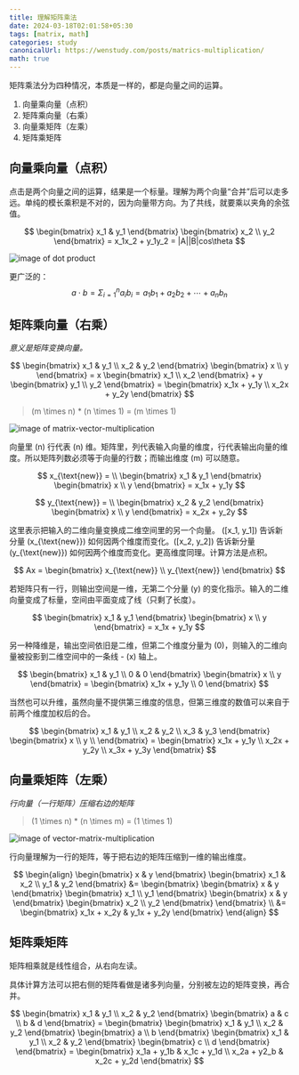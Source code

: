 ```yaml
---
title: 理解矩阵乘法
date: 2024-03-18T02:01:58+05:30
tags: [matrix, math]
categories: study 
canonicalUrl: https://wenstudy.com/posts/matrics-multiplication/
math: true
---
```


矩阵乘法分为四种情况，本质是一样的，都是向量之间的运算。
1. 向量乘向量（点积） 
2. 矩阵乘向量（右乘）
3. 向量乘矩阵（左乘）
4. 矩阵乘矩阵
<!--more-->

## 向量乘向量（点积） 
点击是两个向量之间的运算，结果是一个标量。理解为两个向量“合并”后可以走多远。单纯的模长乘积是不对的，因为向量带方向。为了共线，就要乘以夹角的余弦值。

$$
\begin{bmatrix}
x_1 & y_1
\end{bmatrix}
\begin{bmatrix}
x_2 \\
y_2
\end{bmatrix}
= x_1x_2 + y_1y_2
= |A||B|cos\theta
$$

![image of dot product](/images/dot-product.png "dot product")

更广泛的：
$$
a \cdot b = \Sigma_{i=1}^{n} a_ib_i = a_1b_1 + a_2b_2 + \cdots + a_nb_n
$$

## 矩阵乘向量（右乘）
_意义是矩阵变换向量。_

$$
\begin{bmatrix}
x_1 & y_1 \\
x_2 & y_2
\end{bmatrix}
\begin{bmatrix}
x \\
y
\end{bmatrix}
= x
\begin{bmatrix}
x_1 \\
x_2
\end{bmatrix}
+
y
\begin{bmatrix}
y_1 \\
y_2
\end{bmatrix}
= \begin{bmatrix}
x_1x + y_1y \\
x_2x + y_2y
\end{bmatrix}
$$


> \(m \times n\) * \(n \times 1\) = \(m \times 1\)

![image of matrix-vector-multiplication](/images/matrix-vector-multiplication.png "dot product")

向量里 \(n\) 行代表 \(n\) 维。矩阵里，列代表输入向量的维度，行代表输出向量的维度。所以矩阵列数必须等于向量的行数；而输出维度 \(m\) 可以随意。


$$
x_{\text{new}} = \\
\begin{bmatrix}
x_1 & y_1
\end{bmatrix}
\begin{bmatrix}
x \\
y
\end{bmatrix}
= x_1x + y_1y
$$

$$
y_{\text{new}} = \\
\begin{bmatrix}
x_2 & y_2
\end{bmatrix}
\begin{bmatrix}
x \\
y
\end{bmatrix}
= x_2x + y_2y
$$

这里表示把输入的二维向量变换成二维空间里的另一个向量。 \([x_1, y_1]\) 告诉新分量 \(x_{\text{new}}\) 如何因两个维度而变化。\([x_2, y_2]\) 告诉新分量 \(y_{\text{new}}\) 如何因两个维度而变化。更高维度同理。计算方法是点积。

$$
Ax =
\begin{bmatrix}
x_{\text{new}} \\
y_{\text{new}}
\end{bmatrix}
$$

若矩阵只有一行，则输出空间是一维，无第二个分量 \(y\) 的变化指示。输入的二维向量变成了标量，空间由平面变成了线（只剩了长度）。

$$
\begin{bmatrix}
x_1 & y_1
\end{bmatrix}
\begin{bmatrix}
x \\
y
\end{bmatrix}
= x_1x + y_1y
$$

另一种降维是，输出空间依旧是二维，但第二个维度分量为 \(0\)，则输入的二维向量被投影到二维空间中的一条线 - \(x\) 轴上。

$$
\begin{bmatrix}
x_1 & y_1 \\
0 & 0
\end{bmatrix}
\begin{bmatrix}
x \\
y
\end{bmatrix}
= \begin{bmatrix}
x_1x + y_1y \\
0
\end{bmatrix}
$$

当然也可以升维，虽然向量不提供第三维度的信息，但第三维度的数值可以来自于前两个维度加权后的合。

$$
\begin{bmatrix}
x_1 & y_1 \\
x_2 & y_2 \\
x_3 & y_3
\end{bmatrix}
\begin{bmatrix}
x \\
y \\
\end{bmatrix}
= \begin{bmatrix}
x_1x + y_1y \\
x_2x + y_2y \\
x_3x + y_3y
\end{bmatrix}
$$

## 向量乘矩阵（左乘）
_行向量（一行矩阵）压缩右边的矩阵_

> \(1 \times n\) * \(n \times m\) = \(1 \times 1\)

![image of vector-matrix-multiplication](/images/vector-matrix-multiplication.png "dot product")

行向量理解为一行的矩阵，等于把右边的矩阵压缩到一维的输出维度。

$$
\begin{align}
\begin{bmatrix}
x & y
\end{bmatrix}
\begin{bmatrix}
x_1 & x_2 \\
y_1 & y_2
\end{bmatrix}
&= \begin{bmatrix}
\begin{bmatrix}
x & y
\end{bmatrix}
\begin{bmatrix}
x_1 \\
y_1
\end{bmatrix}
\begin{bmatrix}
x & y
\end{bmatrix}
\begin{bmatrix}
x_2 \\
y_2
\end{bmatrix}
\end{bmatrix} \\
&=
\begin{bmatrix}
x_1x + x_2y & y_1x + y_2y
\end{bmatrix}
\end{align}
$$

## 矩阵乘矩阵
矩阵相乘就是线性组合，从右向左读。

具体计算方法可以把右侧的矩阵看做是诸多列向量，分别被左边的矩阵变换，再合并。

$$
\begin{bmatrix}
x_1 & y_1 \\
x_2 & y_2
\end{bmatrix}
\begin{bmatrix}
a & c \\
b & d 
\end{bmatrix}
= \begin{bmatrix}
\begin{bmatrix}
x_1 & y_1 \\
x_2 & y_2
\end{bmatrix}
\begin{bmatrix}
a \\
b
\end{bmatrix}
\begin{bmatrix}
x_1 & y_1 \\
x_2 & y_2
\end{bmatrix}
\begin{bmatrix}
c \\
d
\end{bmatrix}
\end{bmatrix}
= \begin{bmatrix}
x_1a + y_1b & x_1c + y_1d \\
x_2a + y2_b & x_2c + y_2d
\end{bmatrix}
$$
